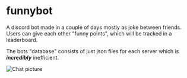 # funnybot
A discord bot made in a couple of days mostly as joke between friends. Users can give each other "funny points", which will be tracked in a leaderboard.

The bots "database" consists of just json files for each server which is _**incredibly**_ inefficient.

![Chat picture](funnnybot.PNG)
